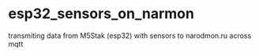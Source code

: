 # esp32_sensors_on_narmon
transmiting data from  M5Stak (esp32) with sensors to narodmon.ru across mqtt
